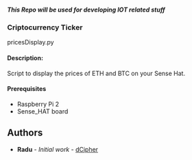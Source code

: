 ##### This Repo will be used for developing IOT related stuff

### Criptocurrency Ticker 
pricesDisplay.py 
#### Description:
Script to display the prices of ETH and BTC on your Sense Hat.<br />

#### Prerequisites

 - Raspberry Pi 2 <br />
 - Sense_HAT board<br />

## Authors
* **Radu** - *Initial work* - [dCipher](https://github.com/dCipherDev)


